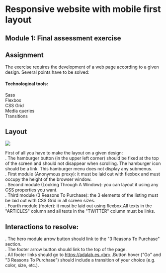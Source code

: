 # Responsive website with mobile first layout 

## **Module 1: Final assessment exercise**


## Assignment
The exercise requires the development of a web page according to a given design. Several points have to be solved:

#### Technological tools:
Sass <br>
Flexbox <br>
CSS Grid <br>
Media queries<br>
Transitions

## Layout

![](https://i.imgur.com/I9VETo1.png)


First of all you have to make the layout on a given design: <br>
 . The hamburger button (in the upper left corner) should be fixed at the top of the screen and should not disappear when scrolling. The hamburger icon should be a link.  This hamburger menu does not display any submenus. <br>
 . First module (Anonymous proxy): it must be laid out with flexbox and must occupy the height of the browser window.<br>
 . Second module (Looking Through A Window): you can layout it using any CSS properties you want.<br>
 . Third module (3 Reasons To Purchase): the 3 elements of the listing must be laid out with CSS Grid in all screen sizes.<br>
 . Fourth module (footer): it must be laid out using flexbox.All texts in the "ARTICLES" column and all texts in the "TWITTER" column must be links.



## Interactions to resolve:

 . The hero module arrow button should link to the "3 Reasons To Purchase" section.<br>
 . The footer arrow button should link to the top of the page.<br>
 . All footer links should go to https://adalab.es.<br>
 .Button hover ("Go" and "3 Reasons To Purchase") should include a transition of your choice (e.g. color, size, etc.).




